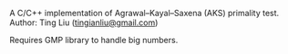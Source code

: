 A C/C++ implementation of Agrawal–Kayal–Saxena (AKS) primality test. 
Author: Ting Liu (tingianliu@gmail.com)

Requires GMP library to handle big numbers.
